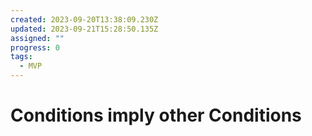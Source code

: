 ```yaml
---
created: 2023-09-20T13:38:09.230Z
updated: 2023-09-21T15:28:50.135Z
assigned: ""
progress: 0
tags:
  - MVP
---
```


# Conditions imply other Conditions
